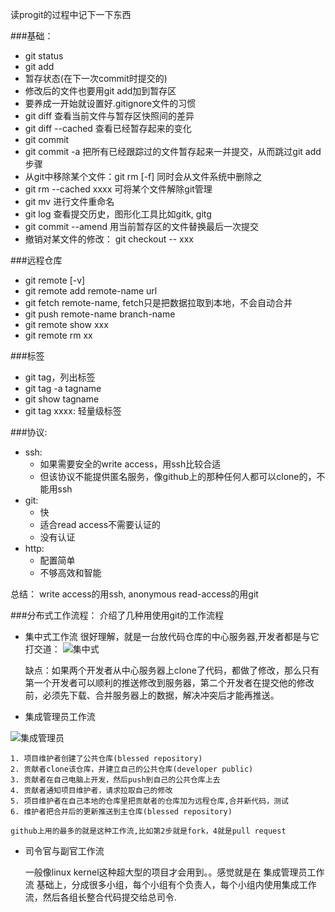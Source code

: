 读progit的过程中记下一下东西

###基础：
* git status
* git add
* 暂存状态(在下一次commit时提交的)
* 修改后的文件也要用git add加到暂存区
* 要养成一开始就设置好.gitignore文件的习惯
* git diff 查看当前文件与暂存区快照间的差异
* git diff --cached 查看已经暂存起来的变化
* git commit
* git commit -a 把所有已经跟踪过的文件暂存起来一并提交，从而跳过git add步骤 
* 从git中移除某个文件：git rm [-f] 同时会从文件系统中删除之
* git rm --cached xxxx 可将某个文件解除git管理
* git mv 进行文件重命名
* git log 查看提交历史，图形化工具比如gitk, gitg
* git commit --amend 用当前暂存区的文件替换最后一次提交
* 撤销对某文件的修改： git checkout -- xxx

###远程仓库
* git remote [-v]
* git remote add remote-name url
* git fetch remote-name, fetch只是把数据拉取到本地，不会自动合并
* git push remote-name branch-name
* git remote show xxx
* git remote rm xx

###标签
* git tag，列出标签
* git tag -a tagname
* git show tagname
* git tag xxxx: 轻量级标签

###协议:
* ssh: 
    * 如果需要安全的write access，用ssh比较合适
    * 但该协议不能提供匿名服务，像github上的那种任何人都可以clone的，不能用ssh
* git:
    * 快
    * 适合read access不需要认证的
    * 没有认证
* http:
    * 配置简单
    * 不够高效和智能

总结： write access的用ssh, anonymous read-access的用git

###分布式工作流程：
介绍了几种用使用git的工作流程

* 集中式工作流
很好理解，就是一台放代码仓库的中心服务器,开发者都是与它打交道：
![集中式](http://progit.org/figures/ch5/18333fig0501-tn.png)

    缺点：如果两个开发者从中心服务器上clone了代码，都做了修改，那么只有第一个开发者可以顺利的推送修改到服务器，第二个开发者在提交他的修改前，必须先下载、合并服务器上的数据，解决冲突后才能再推送。

* 集成管理员工作流

![集成管理员](http://progit.org/figures/ch5/18333fig0502-tn.png)

    1. 项目维护者创建了公共仓库(blessed repository)
    2. 贡献者clone该仓库，并建立自己的公共仓库(developer public)
    3. 贡献者在自己电脑上开发，然后push到自己的公共仓库上去
    4. 贡献者通知项目维护者，请求拉取自己的修改
    5. 项目维护者在自己本地的仓库里把贡献者的仓库加为远程仓库,合并新代码，测试
    6. 维护者把合并后的更新推送到主仓库(blessed repository)

    github上用的最多的就是这种工作流,比如第2步就是fork，4就是pull request

* 司令官与副官工作流

    一般像linux kernel这种超大型的项目才会用到。。感觉就是在 集成管理员工作流 基础上，分成很多小组，每个小组有个负责人，每个小组内使用集成工作流，然后各组长整合代码提交给总司令.
